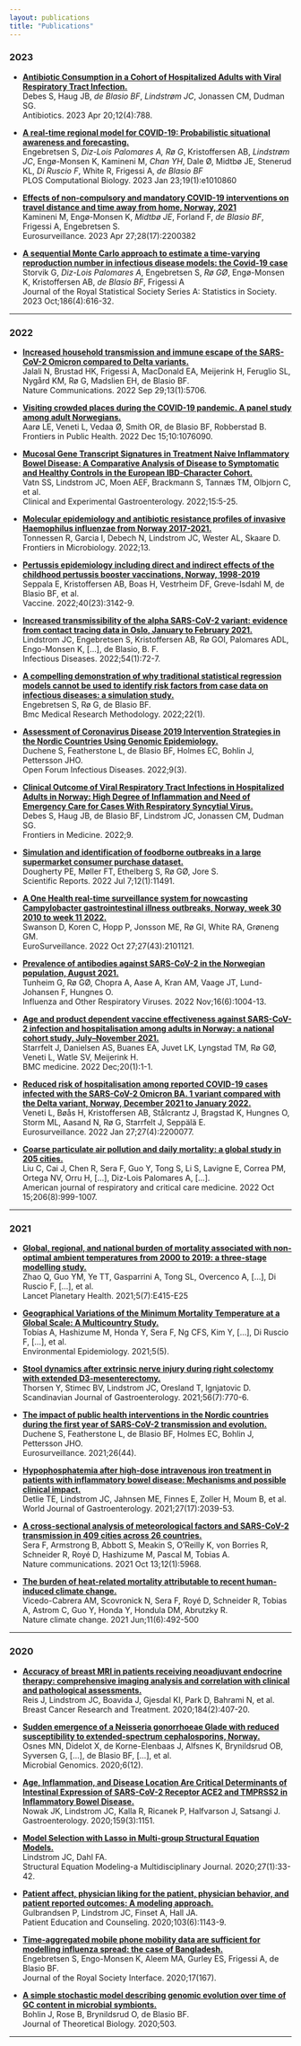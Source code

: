 ```yaml
---
layout: publications
title: "Publications"
---
```

### 2023 <br>

- [**Antibiotic Consumption in a Cohort of Hospitalized Adults with Viral Respiratory Tract Infection.**](https://doi.org/10.3390/antibiotics12040788) <br>
Debes S, Haug JB, *de Blasio BF*, *Lindstrøm JC*, Jonassen CM, Dudman SG.<br>
Antibiotics. 2023 Apr 20;12(4):788.<br>

- [**A real-time regional model for COVID-19: Probabilistic situational awareness and forecasting.**](https://doi.org/10.1371/journal.pcbi.1010860)<br>
Engebretsen S, *Diz-Lois Palomares A, Rø G*, Kristoffersen AB, *Lindstrøm JC*, Engø-Monsen K, Kamineni M, *Chan YH*, Dale Ø, Midtbø JE, Stenerud KL, *Di Ruscio F*, White R, Frigessi A, *de Blasio BF*<br>
PLOS Computational Biology. 2023 Jan 23;19(1):e1010860<br>

- [**Effects of non-compulsory and mandatory COVID-19 interventions on travel distance and time away from home, Norway, 2021**](https://doi.org/10.2807/1560-7917.ES.2023.28.17.2200382)<br>
Kamineni M, Engø-Monsen K, *Midtbø JE*, Forland F, *de Blasio BF*, Frigessi A, Engebretsen S.<br>
Eurosurveillance. 2023 Apr 27;28(17):2200382<br>

- [**A sequential Monte Carlo approach to estimate a time-varying reproduction number in infectious disease models: the Covid-19 case**](https://doi.org/10.1093/jrsssa/qnad043)<br>
Storvik G, *Diz-Lois Palomares A*, Engebretsen S, *Rø GØ*, Engø-Monsen K, Kristoffersen AB, *de Blasio BF*, Frigessi A<br>
Journal of the Royal Statistical Society Series A: Statistics in Society. 2023 Oct;186(4):616-32.<br>

***
### 2022 <br>

- [**Increased household transmission and immune escape of the SARS-CoV-2 Omicron compared to Delta variants.**](https://doi.org/10.1038/s41467-022-33233-9) <br>
Jalali N, Brustad HK, Frigessi A, MacDonald EA, Meijerink H, Feruglio SL, Nygård KM, Rø G, Madslien EH, de Blasio BF. <br>
Nature Communications. 2022 Sep 29;13(1):5706. <br>
  
- [**Visiting crowded places during the COVID-19 pandemic. A panel study among adult Norwegians.**](https://doi.org/10.3389/fpubh.2022.1076090) <br>
  Aarø LE, Veneti L, Vedaa Ø, Smith OR, de Blasio BF, Robberstad B. <br>
  Frontiers in Public Health. 2022 Dec 15;10:1076090. <br>
  
- [**Mucosal Gene Transcript Signatures in Treatment Naive Inflammatory Bowel Disease: A Comparative Analysis of Disease to Symptomatic and Healthy Controls in the European IBD-Character Cohort.**](https://doi.org/10.2147/CEG.S343468)<br>
Vatn SS, Lindstrom JC, Moen AEF, Brackmann S, Tannæs TM, Olbjorn C, et al.<br>
Clinical and Experimental Gastroenterology. 2022;15:5-25.<br>

- [**Molecular epidemiology and antibiotic resistance profiles of invasive Haemophilus influenzae from Norway 2017-2021.**](https://doi.org/10.3389/fmicb.2022.973257)<br>
  Tonnessen R, Garcia I, Debech N, Lindstrom JC, Wester AL, Skaare D.<br>
  Frontiers in Microbiology. 2022;13.<br>

- [**Pertussis epidemiology including direct and indirect effects of the childhood pertussis booster vaccinations, Norway, 1998-2019**](https://doi.org/10.1016/j.vaccine.2022.04.038)<br>
  Seppala E, Kristoffersen AB, Boas H, Vestrheim DF, Greve-Isdahl M, de Blasio BF, et al.<br>
  Vaccine. 2022;40(23):3142-9.<br>

- [**Increased transmissibility of the alpha SARS-CoV-2 variant: evidence from contact tracing data in Oslo, January to February 2021.**](https://doi.org/10.1080/23744235.2021.1977382)<br>
Lindstrom JC, Engebretsen S, Kristoffersen AB, Rø GOI, Palomares ADL, Engo-Monsen K, […], de Blasio, B. F.<br>
Infectious Diseases. 2022;54(1):72-7.<br>

- [**A compelling demonstration of why traditional statistical regression models cannot be used to identify risk factors from case data on infectious diseases: a simulation study.**](https://doi.org/10.1186/s12874-022-01565-1)<br>
Engebretsen S, Rø G, de Blasio BF.<br>
Bmc Medical Research Methodology. 2022;22(1).<br>

- [**Assessment of Coronavirus Disease 2019 Intervention Strategies in the Nordic Countries Using Genomic Epidemiology.**](https://doi.org/10.1093/ofid/ofab665)<br>
Duchene S, Featherstone L, de Blasio BF, Holmes EC, Bohlin J, Pettersson JHO.<br>
Open Forum Infectious Diseases. 2022;9(3).<br>

- [**Clinical Outcome of Viral Respiratory Tract Infections in Hospitalized Adults in Norway: High Degree of Inflammation and Need of Emergency Care for Cases With Respiratory Syncytial Virus.**](https://doi.org/10.3389/fmed.2022.866494)<br>
Debes S, Haug JB, de Blasio BF, Lindstrom JC, Jonassen CM, Dudman SG.<br>
Frontiers in Medicine. 2022;9.<br>

- [**Simulation and identification of foodborne outbreaks in a large supermarket consumer purchase dataset.**](https://doi.org/10.1038/s41598-022-15584-x)<br>
Dougherty PE, Møller FT, Ethelberg S, Rø GØ, Jore S.<br>
Scientific Reports. 2022 Jul 7;12(1):11491.<br>

- [**A One Health real-time surveillance system for nowcasting Campylobacter gastrointestinal illness outbreaks, Norway, week 30 2010 to week 11 2022.**](https://doi.org/10.2807/1560-7917.ES.2022.27.43.2101121)<br>
Swanson D, Koren C, Hopp P, Jonsson ME, Rø GI, White RA, Grøneng GM.<br>
EuroSurveillance. 2022 Oct 27;27(43):2101121.<br>

- [**Prevalence of antibodies against SARS-CoV-2 in the Norwegian population, August 2021.**](https://doi.org/10.1111/irv.13024)<br>
Tunheim G, Rø GØ, Chopra A, Aase A, Kran AM, Vaage JT, Lund-Johansen F, Hungnes O.<br>
Influenza and Other Respiratory Viruses. 2022 Nov;16(6):1004-13.<br>

- [**Age and product dependent vaccine effectiveness against SARS-CoV-2 infection and hospitalisation among adults in Norway: a national cohort study, July–November 2021.**](https://doi.org/10.1186/s12916-022-02480-4)<br>
Starrfelt J, Danielsen AS, Buanes EA, Juvet LK, Lyngstad TM, Rø GØ, Veneti L, Watle SV, Meijerink H.<br>
BMC medicine. 2022 Dec;20(1):1-1.<br>

- [**Reduced risk of hospitalisation among reported COVID-19 cases infected with the SARS-CoV-2 Omicron BA. 1 variant compared with the Delta variant, Norway, December 2021 to January 2022.**](https://doi.org/10.2807/1560-7917.ES.2022.27.4.2200077)<br>
Veneti L, Bøås H, Kristoffersen AB, Stålcrantz J, Bragstad K, Hungnes O, Storm ML, Aasand N, Rø G, Starrfelt J, Seppälä E.<br>
Eurosurveillance. 2022 Jan 27;27(4):2200077.<br>

- [**Coarse particulate air pollution and daily mortality: a global study in 205 cities.**](https://doi.org/10.1164/rccm.202111-2657OC)<br>
Liu C, Cai J, Chen R, Sera F, Guo Y, Tong S, Li S, Lavigne E, Correa PM, Ortega NV, Orru H, […], Diz-Lois Palomares A, […]. <br>
American journal of respiratory and critical care medicine. 2022 Oct 15;206(8):999-1007.<br>


***
### 2021 <br>

- [**Global, regional, and national burden of mortality associated with non-optimal ambient temperatures from 2000 to 2019: a three-stage modelling study.**](https://doi.org/10.1016/S2542-5196(21)00081-4)<br>
Zhao Q, Guo YM, Ye TT, Gasparrini A, Tong SL, Overcenco A, […], Di Ruscio F, […], et al. <br>
Lancet Planetary Health. 2021;5(7):E415-E25<br>

- [**Geographical Variations of the Minimum Mortality Temperature at a Global Scale: A Multicountry Study.**](https://doi.org/10.1097/EE9.0000000000000169)<br>
Tobías A, Hashizume M, Honda Y, Sera F, Ng CFS, Kim Y, […], Di Ruscio F, […], et al.<br>
Environmental Epidemiology. 2021;5(5).<br>

- [**Stool dynamics after extrinsic nerve injury during right colectomy with extended D3-mesenterectomy.**](https://doi.org/10.1080/00365521.2021.1918757)<br>
Thorsen Y, Stimec BV, Lindstrom JC, Oresland T, Ignjatovic D. <br>
Scandinavian Journal of Gastroenterology. 2021;56(7):770-6.<br>

- [**The impact of public health interventions in the Nordic countries during the first year of SARS-CoV-2 transmission and evolution.**](https://doi.org/10.2807/1560-7917.ES.2021.26.44.2001996)<br>
 Duchene S, Featherstone L, de Blasio BF, Holmes EC, Bohlin J, Pettersson JHO.<br>
Eurosurveillance. 2021;26(44).<br>

- [**Hypophosphatemia after high-dose intravenous iron treatment in patients with inflammatory bowel disease: Mechanisms and possible clinical impact.**](https://doi.org/10.3748/wjg.v27.i17.2039)<br>
Detlie TE, Lindstrom JC, Jahnsen ME, Finnes E, Zoller H, Moum B, et al. <br>
World Journal of Gastroenterology. 2021;27(17):2039-53.<br>

- [**A cross-sectional analysis of meteorological factors and SARS-CoV-2 transmission in 409 cities across 26 countries.**](https://doi.org/10.1038/s41467-021-25914-8)<br>
Sera F, Armstrong B, Abbott S, Meakin S, O’Reilly K, von Borries R, Schneider R, Royé D, Hashizume M, Pascal M, Tobias A.<br>
Nature communications. 2021 Oct 13;12(1):5968.<br>

- [**The burden of heat-related mortality attributable to recent human-induced climate change.**](https://doi.org/10.1038/s41558-021-01058-x)<br>
Vicedo-Cabrera AM, Scovronick N, Sera F, Royé D, Schneider R, Tobias A, Astrom C, Guo Y, Honda Y, Hondula DM, Abrutzky R. <br>
 Nature climate change. 2021 Jun;11(6):492-500<br>

***
### 2020 <br>
- [**Accuracy of breast MRI in patients receiving neoadjuvant endocrine therapy: comprehensive imaging analysis and correlation with clinical and pathological assessments.**](https://doi.org/10.1007/s10549-020-05852-7) <br>
 Reis J, Lindstrom JC, Boavida J, Gjesdal KI, Park D, Bahrami N, et al.<br>
  Breast Cancer Research and Treatment. 2020;184(2):407-20. <br>
  
- [**Sudden emergence of a Neisseria gonorrhoeae Glade with reduced susceptibility to extended-spectrum cephalosporins, Norway.**](https://doi.org/10.1099/mgen.0.000480) <br>
 Osnes MN, Didelot X, de Korne-Elenbaas J, Alfsnes K, Brynildsrud OB, Syversen G, […], de Blasio BF, […], et al.<br>
 Microbial Genomics. 2020;6(12).<br>

- [**Age, Inflammation, and Disease Location Are Critical Determinants of Intestinal Expression of SARS-CoV-2 Receptor ACE2 and TMPRSS2 in Inflammatory Bowel Disease.**](https://doi.org/10.1053/j.gastro.2020.05.030) <br>
Nowak JK, Lindstrom JC, Kalla R, Ricanek P, Halfvarson J, Satsangi J. <br>
Gastroenterology. 2020;159(3):1151.<br>

- [**Model Selection with Lasso in Multi-group Structural Equation Models.**](https://doi.org/10.1080/10705511.2019.1638262) <br>
Lindstrom JC, Dahl FA. <br>
 Structural Equation Modeling-a Multidisciplinary Journal. 2020;27(1):33-42.<br>

- [**Patient affect, physician liking for the patient, physician behavior, and patient reported outcomes: A modeling approach.**](https://doi.org/10.1016/j.pec.2020.01.003) <br>
Gulbrandsen P, Lindstrom JC, Finset A, Hall JA.  <br>
Patient Education and Counseling. 2020;103(6):1143-9. <br>

- [**Time-aggregated mobile phone mobility data are sufficient for modelling influenza spread: the case of Bangladesh.**](https://doi.org/10.1098/rsif.2019.0809) <br>
 Engebretsen S, Engo-Monsen K, Aleem MA, Gurley ES, Frigessi A, de Blasio BF.<br>
 Journal of the Royal Society Interface. 2020;17(167).<br>

- [**A simple stochastic model describing genomic evolution over time of GC content in microbial symbionts.**](https://doi.org/10.1016/j.jtbi.2020.110389) <br>
Bohlin J, Rose B, Brynildsrud O, de Blasio BF.  <br>
Journal of Theoretical Biology. 2020;503.<br>
***


